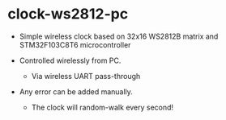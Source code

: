 # clock-ws2812-pc
* Simple wireless clock based on 32x16 WS2812B matrix and STM32F103C8T6 microcontroller
* Controlled wirelessly from PC.
  * Via wireless UART pass-through
  
* Any error can be added manually.
  * The clock will random-walk every second!
